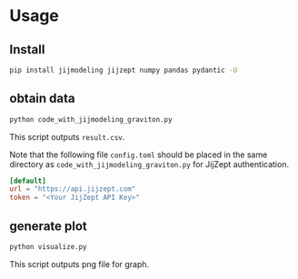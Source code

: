 # Usage


## Install
```sh
pip install jijmodeling jijzept numpy pandas pydantic -U
```

## obtain data
```sh
python code_with_jijmodeling_graviton.py
```
This script outputs `result.csv`.

Note that the following file `config.toml` should be placed in the same directory as `code_with_jijmodeling_graviton.py` for JijZept authentication.
```toml
[default]
url = "https://api.jijzept.com"
token = "<Your JijZept API Key>"
```



## generate plot
```sh
python visualize.py
```
This script outputs png file for graph.

